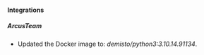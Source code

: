 
#### Integrations

##### ArcusTeam

- Updated the Docker image to: *demisto/python3:3.10.14.91134*.
